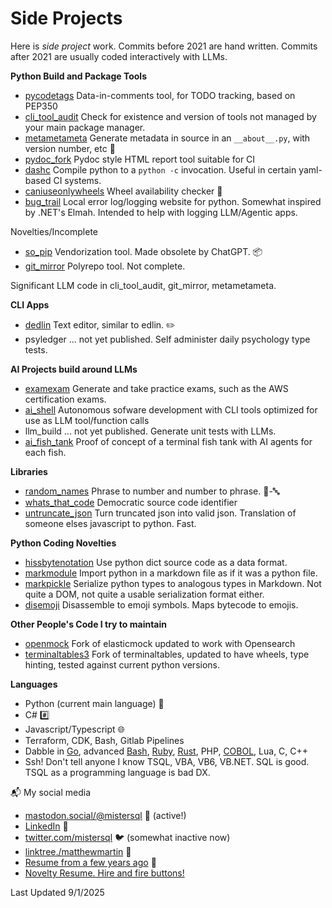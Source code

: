 # Side Projects

Here is *side project* work. Commits before 2021 are hand written. Commits after 2021 are usually coded interactively with LLMs.

**Python Build and Package Tools**

- [pycodetags](https://github.com/matthewdeanmartin/pycodetags) Data-in-comments tool, for TODO tracking, based on PEP350
- [cli_tool_audit](https://github.com/matthewdeanmartin/cli_tool_audit/) Check for existence and version of tools not managed by your main package manager.
- [metametameta](https://github.com/matthewdeanmartin/metametameta) Generate metadata in source in an `__about__.py`, with version number, etc 🔢
- [pydoc_fork](https://github.com/matthewdeanmartin/pydoc_fork) Pydoc style HTML report tool suitable for CI
- [dashc](https://github.com/matthewdeanmartin/dashc) Compile python to a `python -c` invocation. Useful in certain yaml-based CI systems.
- [caniuseonlywheels](https://github.com/matthewdeanmartin/caniuseonlywheels) Wheel availability checker 🎡
- [bug_trail](https://github.com/matthewdeanmartin/bug_trail) Local error log/logging website for python. Somewhat inspired by .NET's Elmah. Intended to help with logging LLM/Agentic apps.

Novelties/Incomplete
- [so_pip](https://github.com/matthewdeanmartin/so_pip) Vendorization tool. Made obsolete by ChatGPT. 📦
- [git_mirror](https://github.com/matthewdeanmartin/git_mirror) Polyrepo tool. Not complete.


Significant LLM code in cli_tool_audit, git_mirror, metametameta.

**CLI Apps**

- [dedlin](https://github.com/matthewdeanmartin/dedlin) Text editor, similar to edlin. ✏️
- psyledger ... not yet published. Self administer daily psychology type tests.

**AI Projects build around LLMs**
- [examexam](https://github.com/matthewdeanmartin/examexam) Generate and take practice exams, such as the AWS certification exams.
- [ai_shell](https://github.com/matthewdeanmartin/ai_shell) Autonomous sofware development with CLI tools optimized for use as LLM tool/function calls
- llm_build ... not yet published. Generate unit tests with LLMs.
- [ai_fish_tank](https://github.com/matthewdeanmartin/ai_fish_tank) Proof of concept of a terminal fish tank with AI agents for each fish.

**Libraries**

- [random_names](https://github.com/matthewdeanmartin/random_names) Phrase to number and number to phrase. 🔢-🔤
- [whats_that_code](https://github.com/matthewdeanmartin/whats_that_code) Democratic source code identifier
- [untruncate_json](https://github.com/matthewdeanmartin/untruncate_json) Turn truncated json into valid json. Translation of someone elses javascript to python. Fast.
 
**Python Coding Novelties**
- [hissbytenotation](https://github.com/matthewdeanmartin/hissbytenotation) Use python dict source code as a data format.
- [markmodule](https://github.com/matthewdeanmartin/markmodule) Import python in a markdown file as if it was a python file.
- [markpickle](https://github.com/matthewdeanmartin/markpickle) Serialize python types to analogous types in Markdown. Not quite a DOM, not quite a usable serialization format either.
- [disemoji](https://github.com/matthewdeanmartin/disemoji) Disassemble to emoji symbols. Maps bytecode to emojis.
  
**Other People's Code I try to maintain**
- [openmock](https://github.com/matthewdeanmartin/openmock) Fork of elasticmock updated to work with Opensearch
- [terminaltables3](https://github.com/matthewdeanmartin/terminaltables3/) Fork of terminaltables, updated to have wheels, type hinting, tested against current python versions.

**Languages**

- Python (current main language) 🐍
- C# #️⃣
- Javascript/Typescript 🌐
- Terraform, CDK, Bash, Gitlab Pipelines
- Dabble in [Go](https://github.com/matthewdeanmartin/isopod_go), advanced [Bash](https://github.com/matthewdeanmartin/isopod_shell), [Ruby](https://github.com/matthewdeanmartin/isopod_ruby), [Rust](https://github.com/matthewdeanmartin/isopod_rust), PHP, [COBOL](https://github.com/matthewdeanmartin/isopod_cob), Lua, C, C++
- Ssh! Don't tell anyone I know TSQL, VBA, VB6, VB.NET. SQL is good. TSQL as a programming language is bad DX.

📬 My social media

- [mastodon.social/@mistersql](https://mastodon.social/@mistersql) 🐘 (active!)
- [LinkedIn](https://linkedin.com/in/matthewdeanmartin) 🔗
- [twitter.com/mistersql](http://twitter.com/mistersql) 🐦 (somewhat inactive now)
- [linktree./matthewmartin](https://linktr.ee/matthewmartin) 🌳
- [Resume from a few years ago](https://matthewdeanmartin.github.io/) 📄
- [Novelty Resume. Hire and fire buttons!](https://matthewdeanmartin.github.io/resume/browser/)

Last Updated 9/1/2025
